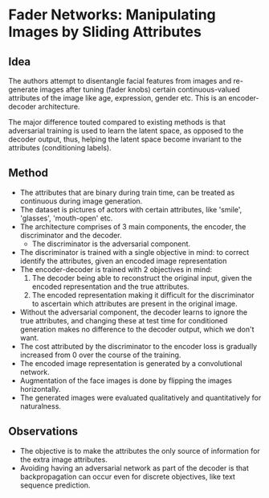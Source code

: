 
# Fader Networks: Manipulating Images by Sliding Attributes

## Idea

The authors attempt to disentangle facial features from images and re-generate images after tuning (fader knobs) certain continuous-valued attributes of the image like age, expression, gender etc. This is an encoder-decoder architecture.

The major difference touted compared to existing methods is that adversarial training is used to learn the latent space, as opposed to the decoder output, thus, helping the latent space become invariant to the attributes (conditioning labels).

## Method

* The attributes that are binary during train time, can be treated as continuous during image generation.
* The dataset is pictures of actors with certain attributes, like 'smile', 'glasses', 'mouth-open' etc.
* The architecture comprises of 3 main components, the encoder, the discriminator and the decoder.
    * The discriminator is the adversarial component.
* The discriminator is trained with a single objective in mind: to correct identify the attributes, given an encoded image representation
* The encoder-decoder is trained with 2 objectives in mind:
    1. The decoder being able to reconstruct the original input, given the encoded representation and the true attributes.
    2. The encoded representation making it difficult for the discriminator to ascertain which attributes are present in the original image.
* Without the adversarial component, the decoder learns to ignore the true attributes, and changing these at test time for conditioned generation makes no difference to the decoder output, which we don't want.
* The cost attributed by the discriminator to the encoder loss is gradually increased from 0 over the course of the training.
* The encoded image representation is generated by a convolutional network.
* Augmentation of the face images is done by flipping the images horizontally.
* The generated images were evaluated qualitatively and quantitatively for naturalness.

## Observations

* The objective is to make the attributes the only source of information for the extra image attributes.
* Avoiding having an adversarial network as part of the decoder is that backpropagation can occur even for discrete objectives, like text sequence prediction.
